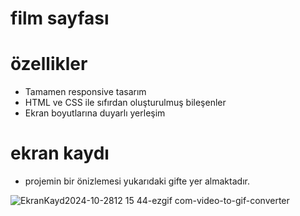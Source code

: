 # film sayfası

# özellikler
- Tamamen responsive tasarım
- HTML ve CSS ile sıfırdan oluşturulmuş bileşenler
- Ekran boyutlarına duyarlı yerleşim

# ekran kaydı
- projemin bir önizlemesi yukarıdaki gifte yer almaktadır.

![EkranKayd2024-10-2812 15 44-ezgif com-video-to-gif-converter](https://github.com/user-attachments/assets/bf56be84-7047-442d-a5dd-cf40ad05204f)
